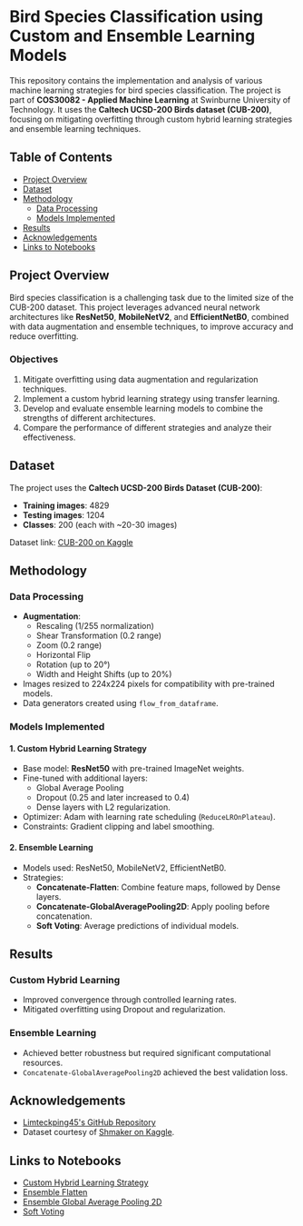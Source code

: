 # Bird Species Classification using Custom and Ensemble Learning Models

This repository contains the implementation and analysis of various machine learning strategies for bird species classification. The project is part of **COS30082 - Applied Machine Learning** at Swinburne University of Technology. It uses the **Caltech UCSD-200 Birds dataset (CUB-200)**, focusing on mitigating overfitting through custom hybrid learning strategies and ensemble learning techniques.

## Table of Contents

- [Project Overview](#project-overview)
- [Dataset](#dataset)
- [Methodology](#methodology)
  - [Data Processing](#data-processing)
  - [Models Implemented](#models-implemented)
- [Results](#results)
- [Acknowledgements](#acknowledgements)
- [Links to Notebooks](#links-to-notebooks)

## Project Overview

Bird species classification is a challenging task due to the limited size of the CUB-200 dataset. This project leverages advanced neural network architectures like **ResNet50**, **MobileNetV2**, and **EfficientNetB0**, combined with data augmentation and ensemble techniques, to improve accuracy and reduce overfitting.

### Objectives

1. Mitigate overfitting using data augmentation and regularization techniques.
2. Implement a custom hybrid learning strategy using transfer learning.
3. Develop and evaluate ensemble learning models to combine the strengths of different architectures.
4. Compare the performance of different strategies and analyze their effectiveness.

## Dataset

The project uses the **Caltech UCSD-200 Birds Dataset (CUB-200)**:
- **Training images**: 4829
- **Testing images**: 1204
- **Classes**: 200 (each with ~20-30 images)

Dataset link: [CUB-200 on Kaggle](https://www.kaggle.com/datasets/shmaker/ucsd-200)

## Methodology

### Data Processing

- **Augmentation**:
  - Rescaling (1/255 normalization)
  - Shear Transformation (0.2 range)
  - Zoom (0.2 range)
  - Horizontal Flip
  - Rotation (up to 20°)
  - Width and Height Shifts (up to 20%)
- Images resized to 224x224 pixels for compatibility with pre-trained models.
- Data generators created using `flow_from_dataframe`.

### Models Implemented

#### 1. Custom Hybrid Learning Strategy
- Base model: **ResNet50** with pre-trained ImageNet weights.
- Fine-tuned with additional layers:
  - Global Average Pooling
  - Dropout (0.25 and later increased to 0.4)
  - Dense layers with L2 regularization.
- Optimizer: Adam with learning rate scheduling (`ReduceLROnPlateau`).
- Constraints: Gradient clipping and label smoothing.

#### 2. Ensemble Learning
- Models used: ResNet50, MobileNetV2, EfficientNetB0.
- Strategies:
  - **Concatenate-Flatten**: Combine feature maps, followed by Dense layers.
  - **Concatenate-GlobalAveragePooling2D**: Apply pooling before concatenation.
  - **Soft Voting**: Average predictions of individual models.

## Results

### Custom Hybrid Learning
- Improved convergence through controlled learning rates.
- Mitigated overfitting using Dropout and regularization.

### Ensemble Learning
- Achieved better robustness but required significant computational resources.
- `Concatenate-GlobalAveragePooling2D` achieved the best validation loss.

## Acknowledgements

- [Limteckping45's GitHub Repository](https://github.com/Limteckping45/Cos30082_Assignment/blob/main/Bird_Classifier_Training_Model.ipynb)
- Dataset courtesy of [Shmaker on Kaggle](https://www.kaggle.com/datasets/shmaker/ucsd-200).

## Links to Notebooks

- [Custom Hybrid Learning Strategy](https://www.kaggle.com/code/nguyentuanducfswhn/noob-custom-hybrid-learning-for-cub-200)
- [Ensemble Flatten](https://www.kaggle.com/code/binhswinburnehn/asm-1-ensemble-flatten)
- [Ensemble Global Average Pooling 2D](https://www.kaggle.com/code/nguyentuanducfswhn/asm-1-ensemble-global-average-pooling-2d)
- [Soft Voting](https://www.kaggle.com/code/sntrnmnh/asm-1-soft-voting-incomplete)
